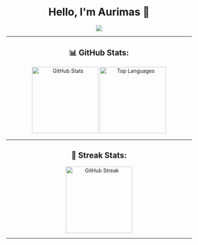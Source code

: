 <h1 align="center">Hello, I'm Aurimas 👋</h1>

<p align="center">
  <img src="https://readme-typing-svg.herokuapp.com?font=Fira+Code&weight=500&pause=1000&color=F75C7E&width=435&lines=Welcome+to+my+GitHub+Profile!">
</p>

---

<h2 align="center">📊 GitHub Stats:</h2>

<div align="center">
  <img height="180em" src="https://github-readme-stats.vercel.app/api?username=agreic&show_icons=true&theme=radical&hide_border=true&count_private=true" alt="GitHub Stats"/>
  <img height="180em" src="https://github-readme-stats.vercel.app/api/top-langs/?username=agreic&layout=compact&langs_count=8&theme=radical&hide_border=true" alt="Top Languages"/>
</div>

---

<h2 align="center">🌟 Streak Stats:</h2>

<div align="center">
  <img height="180em" src="https://github-readme-streak-stats.herokuapp.com/?user=agreic&theme=highcontrast&hide_border=true" alt="GitHub Streak"/>
</div>

---

<!---

<h2 align="center">⚡ Recent Activity:</h2>

<div align="center">
  <img src="https://activity-graph.herokuapp.com/graph?username=agreic&bg_color=1a1b27&color=ff00c8&line=ff00c8&point=ffffff&area=true&hide_border=true" alt="GitHub Activity Graph"/>
</div>

---

agreic/agreic is a ✨ special ✨ repository because its `README.md` (this file) appears on your GitHub profile.
You can click the Preview link to take a look at your changes.
--->
